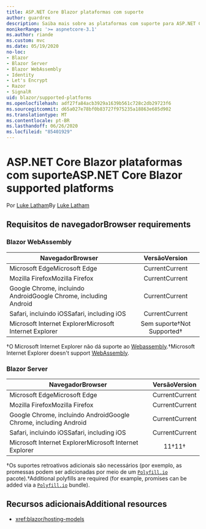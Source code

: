 ```yaml
---
title: ASP.NET Core Blazor plataformas com suporte
author: guardrex
description: Saiba mais sobre as plataformas com suporte para ASP.NET Core Blazor .
monikerRange: '>= aspnetcore-3.1'
ms.author: riande
ms.custom: mvc
ms.date: 05/19/2020
no-loc:
- Blazor
- Blazor Server
- Blazor WebAssembly
- Identity
- Let's Encrypt
- Razor
- SignalR
uid: blazor/supported-platforms
ms.openlocfilehash: adf27fa84acb3929a1639b561c728c2db29723f6
ms.sourcegitcommit: d65a027e78bf0b83727f975235a18863e685d902
ms.translationtype: MT
ms.contentlocale: pt-BR
ms.lasthandoff: 06/26/2020
ms.locfileid: "85401929"
---
```

# <a name="aspnet-core-blazor-supported-platforms"></a><span data-ttu-id="e5d36-103">ASP.NET Core Blazor plataformas com suporte</span><span class="sxs-lookup"><span data-stu-id="e5d36-103">ASP.NET Core Blazor supported platforms</span></span>

<span data-ttu-id="e5d36-104">Por [Luke Latham](https://github.com/guardrex)</span><span class="sxs-lookup"><span data-stu-id="e5d36-104">By [Luke Latham](https://github.com/guardrex)</span></span>

## <a name="browser-requirements"></a><span data-ttu-id="e5d36-105">Requisitos de navegador</span><span class="sxs-lookup"><span data-stu-id="e5d36-105">Browser requirements</span></span>

### Blazor WebAssembly

| <span data-ttu-id="e5d36-106">Navegador</span><span class="sxs-lookup"><span data-stu-id="e5d36-106">Browser</span></span>                          | <span data-ttu-id="e5d36-107">Versão</span><span class="sxs-lookup"><span data-stu-id="e5d36-107">Version</span></span>               |
| -------------------------------- | :-------------------: |
| <span data-ttu-id="e5d36-108">Microsoft Edge</span><span class="sxs-lookup"><span data-stu-id="e5d36-108">Microsoft Edge</span></span>                   | <span data-ttu-id="e5d36-109">Current</span><span class="sxs-lookup"><span data-stu-id="e5d36-109">Current</span></span>               |
| <span data-ttu-id="e5d36-110">Mozilla Firefox</span><span class="sxs-lookup"><span data-stu-id="e5d36-110">Mozilla Firefox</span></span>                  | <span data-ttu-id="e5d36-111">Current</span><span class="sxs-lookup"><span data-stu-id="e5d36-111">Current</span></span>               |
| <span data-ttu-id="e5d36-112">Google Chrome, incluindo Android</span><span class="sxs-lookup"><span data-stu-id="e5d36-112">Google Chrome, including Android</span></span> | <span data-ttu-id="e5d36-113">Current</span><span class="sxs-lookup"><span data-stu-id="e5d36-113">Current</span></span>               |
| <span data-ttu-id="e5d36-114">Safari, incluindo iOS</span><span class="sxs-lookup"><span data-stu-id="e5d36-114">Safari, including iOS</span></span>            | <span data-ttu-id="e5d36-115">Current</span><span class="sxs-lookup"><span data-stu-id="e5d36-115">Current</span></span>               |
| <span data-ttu-id="e5d36-116">Microsoft Internet Explorer</span><span class="sxs-lookup"><span data-stu-id="e5d36-116">Microsoft Internet Explorer</span></span>      | <span data-ttu-id="e5d36-117">Sem suporte&dagger;</span><span class="sxs-lookup"><span data-stu-id="e5d36-117">Not Supported&dagger;</span></span> |

<span data-ttu-id="e5d36-118">&dagger;O Microsoft Internet Explorer não dá suporte ao [Webassembly](https://webassembly.org).</span><span class="sxs-lookup"><span data-stu-id="e5d36-118">&dagger;Microsoft Internet Explorer doesn't support [WebAssembly](https://webassembly.org).</span></span>

### Blazor Server

| <span data-ttu-id="e5d36-119">Navegador</span><span class="sxs-lookup"><span data-stu-id="e5d36-119">Browser</span></span>                          | <span data-ttu-id="e5d36-120">Versão</span><span class="sxs-lookup"><span data-stu-id="e5d36-120">Version</span></span>    |
| -------------------------------- | :--------: |
| <span data-ttu-id="e5d36-121">Microsoft Edge</span><span class="sxs-lookup"><span data-stu-id="e5d36-121">Microsoft Edge</span></span>                   | <span data-ttu-id="e5d36-122">Current</span><span class="sxs-lookup"><span data-stu-id="e5d36-122">Current</span></span>    |
| <span data-ttu-id="e5d36-123">Mozilla Firefox</span><span class="sxs-lookup"><span data-stu-id="e5d36-123">Mozilla Firefox</span></span>                  | <span data-ttu-id="e5d36-124">Current</span><span class="sxs-lookup"><span data-stu-id="e5d36-124">Current</span></span>    |
| <span data-ttu-id="e5d36-125">Google Chrome, incluindo Android</span><span class="sxs-lookup"><span data-stu-id="e5d36-125">Google Chrome, including Android</span></span> | <span data-ttu-id="e5d36-126">Current</span><span class="sxs-lookup"><span data-stu-id="e5d36-126">Current</span></span>    |
| <span data-ttu-id="e5d36-127">Safari, incluindo iOS</span><span class="sxs-lookup"><span data-stu-id="e5d36-127">Safari, including iOS</span></span>            | <span data-ttu-id="e5d36-128">Current</span><span class="sxs-lookup"><span data-stu-id="e5d36-128">Current</span></span>    |
| <span data-ttu-id="e5d36-129">Microsoft Internet Explorer</span><span class="sxs-lookup"><span data-stu-id="e5d36-129">Microsoft Internet Explorer</span></span>      | <span data-ttu-id="e5d36-130">11&dagger;</span><span class="sxs-lookup"><span data-stu-id="e5d36-130">11&dagger;</span></span> |

<span data-ttu-id="e5d36-131">&dagger;Os suportes retroativos adicionais são necessários (por exemplo, as promessas podem ser adicionadas por meio de um [`Polyfill.io`](https://polyfill.io/v3/) pacote).</span><span class="sxs-lookup"><span data-stu-id="e5d36-131">&dagger;Additional polyfills are required (for example, promises can be added via a [`Polyfill.io`](https://polyfill.io/v3/) bundle).</span></span>

## <a name="additional-resources"></a><span data-ttu-id="e5d36-132">Recursos adicionais</span><span class="sxs-lookup"><span data-stu-id="e5d36-132">Additional resources</span></span>

* <xref:blazor/hosting-models>
